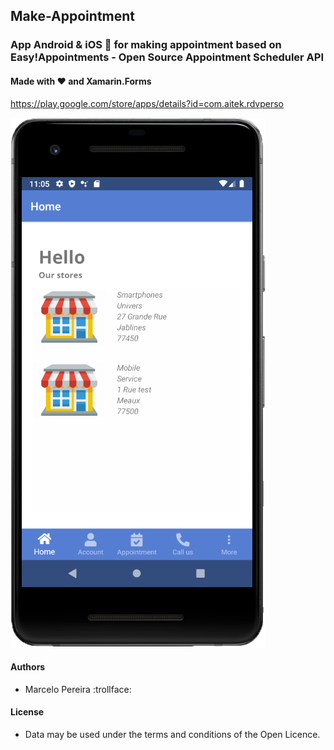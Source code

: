 ## Make-Appointment
### App Android & iOS 📱 for making appointment based on Easy!Appointments - Open Source Appointment Scheduler API 
####  Made with ❤️ and Xamarin.Forms

https://play.google.com/store/apps/details?id=com.aitek.rdvperso

![alt text](https://raw.githubusercontent.com/marceloeatworld/Make-Appointment/master/home.png)

#### Authors
 - Marcelo Pereira :trollface:

#### License
 - Data may be used under the terms and conditions of the Open Licence.
